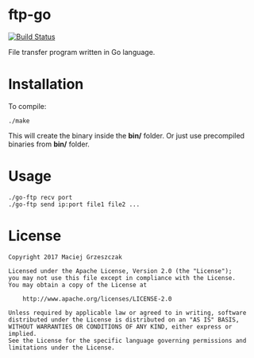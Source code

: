 # ftp-go
[![Build Status](https://travis-ci.org/mgrzeszczak/ftp-go.png)](https://travis-ci.org/mgrzeszczak/ftp-go)

File transfer program written in Go language.

# Installation
To compile:
```
./make
```
This will create the binary inside the **bin/** folder.
Or just use precompiled binaries from **bin/** folder.

# Usage
  ```
  ./go-ftp recv port
  ./go-ftp send ip:port file1 file2 ...
  ```

# License

    Copyright 2017 Maciej Grzeszczak
    
    Licensed under the Apache License, Version 2.0 (the "License");
    you may not use this file except in compliance with the License.
    You may obtain a copy of the License at
    
        http://www.apache.org/licenses/LICENSE-2.0
    
    Unless required by applicable law or agreed to in writing, software
    distributed under the License is distributed on an "AS IS" BASIS,
    WITHOUT WARRANTIES OR CONDITIONS OF ANY KIND, either express or implied.
    See the License for the specific language governing permissions and
    limitations under the License.
